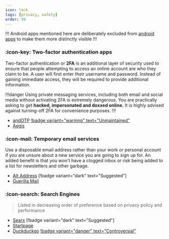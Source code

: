 ```yaml
---
icon: lock
tags: [privacy, safety]
order: 99
---
```


!!!
Android apps mentioned here are deliberately excluded from [android apps](/guides/software/#android-apps) to make them more distinctly visible
!!!

### :icon-key: Two-factor authentication apps

Two-factor authentication or **2FA** is an additional layer of security used to ensure that people attempting to access an online account are who they claim to be. A user will first enter their username and password. Instead of gaining immediate access, they will be required to provide additional information.

!!!danger
Using private messaging services, including both email and social media without activating 2FA is extremely dangerous. You are practically asking to get **hacked, impersonated and doxxed online.** It is highly advised against turning-off 2FA for convenience purposes.
!!!

- [andOTP](https://github.com/andOTP/andOTP) [!badge variant="warning" text="Unmaintained"](https://forum.xda-developers.com/t/app-4-4-open-source-andotp-open-source-two-factor-authentication-for-android.3636993/post-87021655)
- [Aegis](https://github.com/beemdevelopment/Aegis)

### :icon-mail: Temporary email services

Use a disposable email address rather than your work or personal account if you are unsure about a new service you are going to sign up for. An added benefit is that you won't have a clogged inbox or risk being added to a list for newsletters and other garbage.

- [Alt Address](https://altaddress.org/) [!badge variant="dark" text="Suggested"]
- [Guerilla Mail](https://www.guerrillamail.com/)

### :icon-search: Search Engines

> Listed in decreasing order of preference based on privacy policy and performance

- [Searx](https://searx.space/) [!badge variant="dark" text="Suggested"]
- [Startpage](https://www.startpage.com/)
- [Duckduckgo](https://duckduckgo.com/) [!badge variant="danger" text="Controversial"](https://9to5mac.com/2022/05/25/duckduckgo-privacy-microsoft-permission-tracking/)
